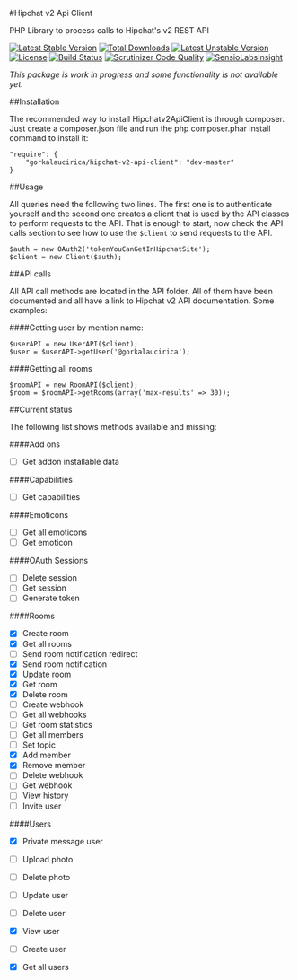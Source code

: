 #Hipchat v2 Api Client

PHP Library to process calls to Hipchat's v2 REST API

[![Latest Stable Version](https://poser.pugx.org/gorkalaucirica/hipchat-v2-api-client/v/stable.svg)](https://packagist.org/packages/gorkalaucirica/hipchat-v2-api-client)
[![Total Downloads](https://poser.pugx.org/gorkalaucirica/hipchat-v2-api-client/downloads.svg)](https://packagist.org/packages/gorkalaucirica/hipchat-v2-api-client)
[![Latest Unstable Version](https://poser.pugx.org/gorkalaucirica/hipchat-v2-api-client/v/unstable.svg)](https://packagist.org/packages/gorkalaucirica/hipchat-v2-api-client)
[![License](https://poser.pugx.org/gorkalaucirica/hipchat-v2-api-client/license.svg)](https://packagist.org/packages/gorkalaucirica/hipchat-v2-api-client)
[![Build Status](https://travis-ci.org/gorkalaucirica/HipchatAPIv2Client.svg?branch=master)](https://travis-ci.org/gorkalaucirica/HipchatAPIv2Client)
[![Scrutinizer Code Quality](https://scrutinizer-ci.com/g/gorkalaucirica/HipchatAPIv2Client/badges/quality-score.png?b=master)](https://scrutinizer-ci.com/g/gorkalaucirica/HipchatAPIv2Client/?branch=master)
[![SensioLabsInsight](https://insight.sensiolabs.com/projects/6c8dd8cc-f8d8-4d1c-b089-d52dd29a1ef7/mini.png)](https://insight.sensiolabs.com/projects/6c8dd8cc-f8d8-4d1c-b089-d52dd29a1ef7)

*This package is work in progress and some functionality is not available yet.*

##Installation

The recommended way to install Hipchatv2ApiClient is through composer. Just create a composer.json file and run the php
composer.phar install command to install it:

    "require": {
        "gorkalaucirica/hipchat-v2-api-client": "dev-master"
    }

##Usage

All queries need the following two lines. The first one is to authenticate yourself and the second one creates a
client that is used by the API classes to perform requests to the API. That is enough to start, now check the API calls
section to see how to use the `$client` to send requests to the API.

    $auth = new OAuth2('tokenYouCanGetInHipchatSite');
    $client = new Client($auth);

##API calls

All API call methods are located in the API folder. All of them have been documented and all have a link to Hipchat v2
API documentation. Some examples:

####Getting user by mention name:

    $userAPI = new UserAPI($client);
    $user = $userAPI->getUser('@gorkalaucirica');

####Getting all rooms

    $roomAPI = new RoomAPI($client);
    $room = $roomAPI->getRooms(array('max-results' => 30));

##Current status

The following list shows methods available and missing:

####Add ons
- [ ] Get addon installable data

####Capabilities
- [ ] Get capabilities

####Emoticons
- [ ] Get all emoticons
- [ ] Get emoticon

####OAuth Sessions
- [ ] Delete session
- [ ] Get session
- [ ] Generate token

####Rooms
- [x] Create room
- [x] Get all rooms
- [ ] Send room notification redirect
- [x] Send room notification
- [x] Update room
- [x] Get room
- [x] Delete room
- [ ] Create webhook
- [ ] Get all webhooks
- [ ] Get room statistics
- [ ] Get all members
- [ ] Set topic
- [x] Add member
- [x] Remove member
- [ ] Delete webhook
- [ ] Get webhook
- [ ] View history
- [ ] Invite user

####Users
- [x] Private message user
- [ ] Upload photo
- [ ] Delete photo
- [ ] Update user
- [ ] Delete user
- [x] View user
- [ ] Create user
- [x] Get all users

